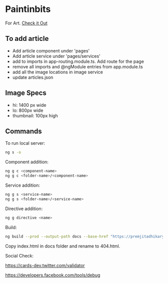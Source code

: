 # Paintinbits

For Art. [Check it Out](https://premjitadhikary.github.io/paintinbits/article-list)

## To add article

  - Add article component under 'pages'
  - Add article service under 'pages/services'
  - add to imports in app-routing.module.ts. Add route for the page
  - remove all imports and @ngModule entries from app.module.ts
  - add all the image locations in image service
  - update articles.json

## Image Specs

  - hi: 1400 px wide
  - lo: 800px wide
  - thumbnail: 100px high

## Commands

To run local server:
```sh
ng s -o
```

Component addition:
```sh
ng g c <component-name>
ng g c <folder-name>/<component-name>
```

Service addition:
```sh
ng g s <service-name>
ng g s <folder-name>/<service-name>
```

Directive addition:
```sh
ng g directive <name>
```

Build:
```sh
ng build --prod --output-path docs --base-href "https://premjitadhikary.github.io/paintinbits/"
```
Copy index.html in docs folder and rename to 404.html.

Social Check:

https://cards-dev.twitter.com/validator

https://developers.facebook.com/tools/debug
